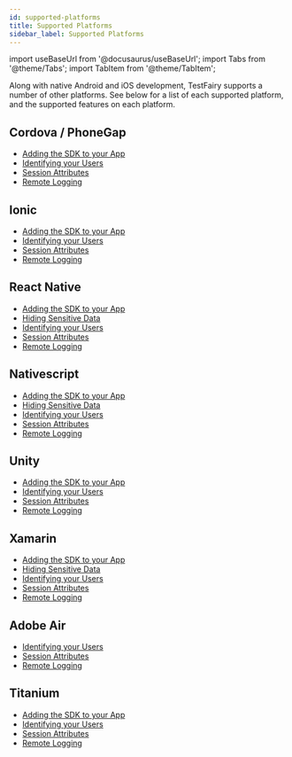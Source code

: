 ```yaml
---
id: supported-platforms
title: Supported Platforms
sidebar_label: Supported Platforms
---
```


import useBaseUrl from '@docusaurus/useBaseUrl';
import Tabs from '@theme/Tabs';
import TabItem from '@theme/TabItem';

Along with native Android and iOS development, TestFairy supports a number of other platforms. See below for a list of each supported platform, and the supported features on each platform.

## Cordova / PhoneGap

- [Adding the SDK to your App](/testfairy/platforms/cordova)
- [Identifying your Users](/testfairy/sdk/identifying-users)
- [Session Attributes](/testfairy/sdk/session-attributes)
- [Remote Logging](/testfairy/sdk/remote-logging)

## Ionic

- [Adding the SDK to your App](/testfairy/platforms/ionic)
- [Identifying your Users](/testfairy/sdk/identifying-users)
- [Session Attributes](/testfairy/sdk/session-attributes)
- [Remote Logging](/testfairy/sdk/remote-logging)

## React Native

- [Adding the SDK to your App](/testfairy/platforms/react-native)
- [Hiding Sensitive Data](/testfairy/sdk/security/hiding-data)
- [Identifying your Users](/testfairy/sdk/identifying-users)
- [Session Attributes](/testfairy/sdk/session-attributes)
- [Remote Logging](/testfairy/sdk/remote-logging)

## Nativescript

- [Adding the SDK to your App](/testfairy/platforms/nativescript)
- [Hiding Sensitive Data](/testfairy/sdk/security/hiding-data)
- [Identifying your Users](/testfairy/sdk/identifying-users)
- [Session Attributes](/testfairy/sdk/session-attributes)
- [Remote Logging](/testfairy/sdk/remote-logging)

## Unity

- [Adding the SDK to your App](/testfairy/platforms/unity)
- [Identifying your Users](/testfairy/sdk/identifying-users)
- [Session Attributes](/testfairy/sdk/session-attributes)
- [Remote Logging](/testfairy/sdk/remote-logging)

## Xamarin

- [Adding the SDK to your App](/testfairy/platforms/xamarin)
- [Hiding Sensitive Data](/testfairy/sdk/security/hiding-data)
- [Identifying your Users](/testfairy/sdk/identifying-users)
- [Session Attributes](/testfairy/sdk/session-attributes)
- [Remote Logging](/testfairy/sdk/remote-logging)

## Adobe Air

- [Identifying your Users](/testfairy/sdk/identifying-users)
- [Session Attributes](/testfairy/sdk/session-attributes)
- [Remote Logging](/testfairy/sdk/remote-logging)

## Titanium

- [Adding the SDK to your App](/testfairy/platforms/titanium)
- [Identifying your Users](/testfairy/sdk/identifying-users)
- [Session Attributes](/testfairy/sdk/session-attributes)
- [Remote Logging](/testfairy/sdk/remote-logging)
